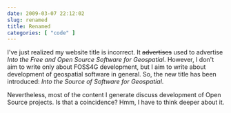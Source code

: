 ```yaml
---
date: 2009-03-07 22:12:02
slug: renamed
title: Renamed
categories: [ "code" ]
---
```


I've just realized my website title is incorrect. It <del>advertises</del> used to advertise _Into the Free and Open Source Software for Geospatial_. However, I don't aim to write only about FOSS4G development, but I aim to write about development of geospatial software in general. So, the new title has been introduced: _Into the Source of Software for Geospatial_.

Nevertheless, most of the content I generate discuss development of Open Source projects. Is that a coincidence? Hmm, I have to think deeper about it.
